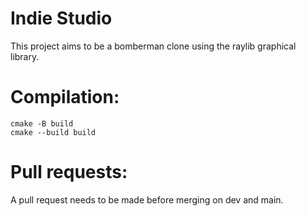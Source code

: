 # Indie Studio
This project aims to be a bomberman clone using the raylib graphical library.

# Compilation:

    cmake -B build
    cmake --build build

# Pull requests:
A pull request needs to be made before merging on dev and main.